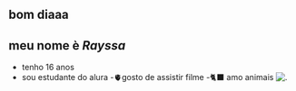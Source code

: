  ## bom diaaa
## meu nome è _Rayssa_
- tenho 16 anos 
- sou estudante do alura
-🫀gosto de assistir filme
-🐈‍⬛ amo animais
![.](https://media1.tenor.com/m/6S1bWD8WfZUAAAAd/love-kiss.gif)


